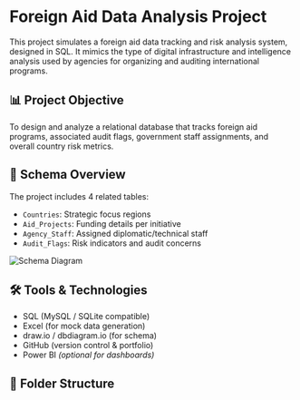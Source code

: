 # Foreign Aid Data Analysis Project

This project simulates a foreign aid data tracking and risk analysis system, designed in SQL. It mimics the type of digital infrastructure and intelligence analysis used by agencies for organizing and auditing international programs.

## 📊 Project Objective

To design and analyze a relational database that tracks foreign aid programs, associated audit flags, government staff assignments, and overall country risk metrics.

## 🧱 Schema Overview

The project includes 4 related tables:
- `Countries`: Strategic focus regions
- `Aid_Projects`: Funding details per initiative
- `Agency_Staff`: Assigned diplomatic/technical staff
- `Audit_Flags`: Risk indicators and audit concerns

![Schema Diagram](diagrams/schema.png)

## 🛠 Tools & Technologies

- SQL (MySQL / SQLite compatible)
- Excel (for mock data generation)
- draw.io / dbdiagram.io (for schema)
- GitHub (version control & portfolio)
- Power BI *(optional for dashboards)*

## 📁 Folder Structure

